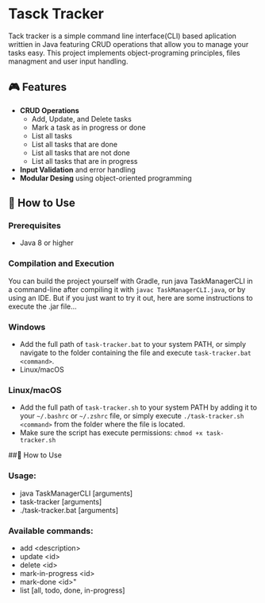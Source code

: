 # Tasck Tracker
Tack tracker is a simple command line interface(CLI) based aplication writtien in Java featuring CRUD operations that allow you
to manage your tasks easy. This project implements object-programing principles, files managment and user input handling. 

## 🎮 Features
 - **CRUD Operations**
   - Add, Update, and Delete tasks
   - Mark a task as in progress or done
   - List all tasks
   - List all tasks that are done
   - List all tasks that are not done
   - List all tasks that are in progress
 - **Input Validation** and error handling
 - **Modular Desing** using object-oriented programming

## 🚀 How to Use

### Prerequisites
 - Java 8 or higher

### Compilation and Execution
You can build the project yourself with Gradle, run java TaskManagerCLI in a 
command-line after compiling it with ```javac TaskManagerCLI.java```, or by using an IDE. 
But if you just want to try it out, here are some instructions to execute the .jar file...
### Windows
 - Add the full path of ```task-tracker.bat``` to your system PATH, or simply navigate to the folder containing the file and execute ```task-tracker.bat <command>```.
 - Linux/macOS

### Linux/macOS
 - Add the full path of ```task-tracker.sh``` to your system PATH by adding it to your ```~/.bashrc``` or ```~/.zshrc``` file, or simply execute ```./task-tracker.sh <command>``` from the folder where the file is located.
 - Make sure the script has execute permissions: ```chmod +x task-tracker.sh```

##🔧 How to Use
### Usage:
 - java TaskManagerCLI <command> [arguments]
 - task-tracker <command> [arguments]
 - ./task-tracker.bat <command> [arguments]
 ### Available commands:
 - add \<description>
 - update \<id> <description>
 - delete \<id>
 - mark-in-progress \<id>
 - mark-done \<id>"
 - list [all, todo, done, in-progress]
